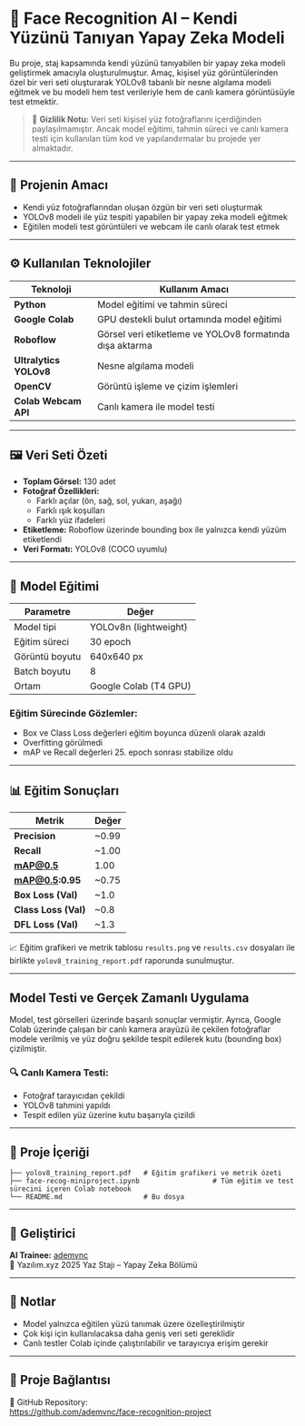 # 🧠 Face Recognition AI – Kendi Yüzünü Tanıyan Yapay Zeka Modeli

Bu proje, staj kapsamında kendi yüzünü tanıyabilen bir yapay zeka modeli geliştirmek amacıyla oluşturulmuştur. Amaç, kişisel yüz görüntülerinden özel bir veri seti oluşturarak YOLOv8 tabanlı bir nesne algılama modeli eğitmek ve bu modeli hem test verileriyle hem de canlı kamera görüntüsüyle test etmektir.

> 🔐 **Gizlilik Notu:** Veri seti kişisel yüz fotoğraflarını içerdiğinden paylaşılmamıştır. Ancak model eğitimi, tahmin süreci ve canlı kamera testi için kullanılan tüm kod ve yapılandırmalar bu projede yer almaktadır.

---

## 🌟 Projenin Amacı

- Kendi yüz fotoğraflarından oluşan özgün bir veri seti oluşturmak  
- YOLOv8 modeli ile yüz tespiti yapabilen bir yapay zeka modeli eğitmek  
- Eğitilen modeli test görüntüleri ve webcam ile canlı olarak test etmek

---

## ⚙️ Kullanılan Teknolojiler

| Teknoloji | Kullanım Amacı |
|----------|----------------|
| **Python** | Model eğitimi ve tahmin süreci |
| **Google Colab** | GPU destekli bulut ortamında model eğitimi |
| **Roboflow** | Görsel veri etiketleme ve YOLOv8 formatında dışa aktarma |
| **Ultralytics YOLOv8** | Nesne algılama modeli |
| **OpenCV** | Görüntü işleme ve çizim işlemleri |
| **Colab Webcam API** | Canlı kamera ile model testi |

---

## 🖼️ Veri Seti Özeti

- **Toplam Görsel:** 130 adet
- **Fotoğraf Özellikleri:**  
  - Farklı açılar (ön, sağ, sol, yukarı, aşağı)  
  - Farklı ışık koşulları  
  - Farklı yüz ifadeleri
- **Etiketleme:** Roboflow üzerinde bounding box ile yalnızca kendi yüzüm etiketlendi
- **Veri Formatı:** YOLOv8 (COCO uyumlu)

---

## 🧠 Model Eğitimi

| Parametre | Değer |
|-----------|-------|
| Model tipi | YOLOv8n (lightweight) |
| Eğitim süreci | 30 epoch |
| Görüntü boyutu | 640x640 px |
| Batch boyutu | 8 |
| Ortam | Google Colab (T4 GPU) |

### Eğitim Sürecinde Gözlemler:
- Box ve Class Loss değerleri eğitim boyunca düzenli olarak azaldı  
- Overfitting görülmedi  
- mAP ve Recall değerleri 25. epoch sonrası stabilize oldu

---

## 📊 Eğitim Sonuçları

| Metrik | Değer |
|--------|-------|
| **Precision** | ~0.99 |
| **Recall** | ~1.00 |
| **mAP@0.5** | 1.00 |
| **mAP@0.5:0.95** | ~0.75 |
| **Box Loss (Val)** | ~1.0 |
| **Class Loss (Val)** | ~0.8 |
| **DFL Loss (Val)** | ~1.3 |

📈 Eğitim grafikeri ve metrik tablosu `results.png` ve `results.csv` dosyaları ile birlikte `yolov8_training_report.pdf` raporunda sunulmuştur.

---

##  Model Testi ve Gerçek Zamanlı Uygulama

Model, test görselleri üzerinde başarılı sonuçlar vermiştir. Ayrıca, Google Colab üzerinde çalışan bir canlı kamera arayüzü ile çekilen fotoğraflar modele verilmiş ve yüz doğru şekilde tespit edilerek kutu (bounding box) çizilmiştir.

### 🔍 Canlı Kamera Testi:
- Fotoğraf tarayıcıdan çekildi
- YOLOv8 tahmini yapıldı
- Tespit edilen yüz üzerine kutu başarıyla çizildi

---

## 📁 Proje İçeriği

```
├── yolov8_training_report.pdf   # Eğitim grafikeri ve metrik özeti
├── face-recog-miniproject.ipynb                  # Tüm eğitim ve test sürecini içeren Colab notebook
└── README.md                    # Bu dosya
```

---

## 👤 Geliştirici

**AI Trainee:** [ademvnc](https://github.com/ademvnc)  
📍 Yazılım.xyz 2025 Yaz Stajı – Yapay Zeka Bölümü

---

## 📌 Notlar

- Model yalnızca eğitilen yüzü tanımak üzere özelleştirilmiştir
- Çok kişi için kullanılacaksa daha geniş veri seti gereklidir
- Canlı testler Colab içinde çalıştırılabilir ve tarayıcıya erişim gerekir

---

## 🔗 Proje Bağlantısı

🔗 GitHub Repository:  
https://github.com/ademvnc/face-recognition-project

